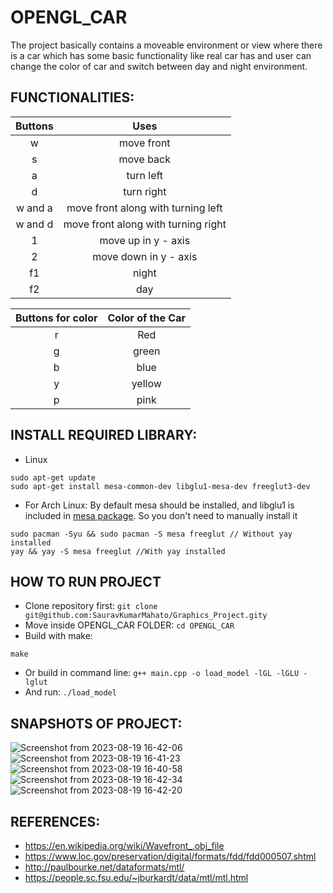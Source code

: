 # OPENGL_CAR

The project basically contains a moveable environment or view where there is a car which has some basic functionality like real car has and user can change the color of car and switch between day and night environment. 


## FUNCTIONALITIES:

|      **Buttons**      |                **Uses**               |   
|:---------------------:|:-------------------------------------:|
|           w           |               move front              |
|           s           |               move back               |   
|           a           |               turn left               |   
|           d           |               turn right              |  
|        w and a        | move front along with turning left    |   
|        w and d        |  move front along with turning right  |  
|           1           |          move up in y - axis          |
|           2           |         move down in y - axis         |   
|           f1          |                 night                 |   
|           f2          |                  day                  |   


| **Buttons for color** |          **Color of the Car**         |  
|:---------------------:|:-------------------------------------:|
|           r           |                  Red                  |  
|           g           |                 green                 |   
|           b           |                  blue                 |  
|           y           |                 yellow                |   
|           p           |                  pink                 |   



## INSTALL REQUIRED LIBRARY:
- Linux
```
sudo apt-get update
sudo apt-get install mesa-common-dev libglu1-mesa-dev freeglut3-dev
```
- For Arch Linux:
By default mesa should be installed, and libglu1 is included in [mesa package](https://archlinux.org/packages/extra/x86_64/mesa/). So you don't need to manually install it  
```
sudo pacman -Syu && sudo pacman -S mesa freeglut // Without yay installed
yay && yay -S mesa freeglut //With yay installed
```
## HOW TO RUN PROJECT
- Clone repository first: 
`git clone git@github.com:SauravKumarMahato/Graphics_Project.gity`
- Move inside OPENGL_CAR FOLDER: 
`cd OPENGL_CAR`
- Build with make:


`make`
- Or build in command line: 
`g++ main.cpp -o load_model -lGL -lGLU -lglut`
- And run: 
`./load_model`

## SNAPSHOTS OF PROJECT:


![Screenshot from 2023-08-19 16-42-06](https://github.com/SauravKumarMahato/Graphics_Project/assets/83631265/72c107f6-8afd-45e6-ae22-e1745e9536a8)
![Screenshot from 2023-08-19 16-41-23](https://github.com/SauravKumarMahato/Graphics_Project/assets/83631265/204071e7-40bf-42d7-bce6-dafd82d95763)
![Screenshot from 2023-08-19 16-40-58](https://github.com/SauravKumarMahato/Graphics_Project/assets/83631265/fb53932a-393d-44a5-8c52-c0f426baf5a5)
![Screenshot from 2023-08-19 16-42-34](https://github.com/SauravKumarMahato/Graphics_Project/assets/83631265/3b4d3c73-92c9-47bb-b27b-f336aa23ac1c)
![Screenshot from 2023-08-19 16-42-20](https://github.com/SauravKumarMahato/Graphics_Project/assets/83631265/6fa02836-a1bc-46d1-b1a9-0f51c78fbad0)

## REFERENCES:

- https://en.wikipedia.org/wiki/Wavefront_.obj_file
- https://www.loc.gov/preservation/digital/formats/fdd/fdd000507.shtml
- http://paulbourke.net/dataformats/mtl/
- https://people.sc.fsu.edu/~jburkardt/data/mtl/mtl.html
